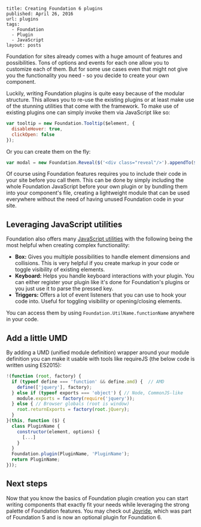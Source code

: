 ```config
title: Creating Foundation 6 plugins
published: April 26, 2016
url: plugins
tags:
  - Foundation
  - Plugin
  - JavaScript
layout: posts
```

Foundation for sites already comes with a huge amount of features and possibilities. Tons of options and events for each one allow you to customize each of them.
But for some use cases even that might not give you the functionality you need - so you decide to create your own component.

Luckily, writing Foundation plugins is quite easy because of the modular structure. This allows you to re-use the existing plugins or at least make use of the stunning utilities that come with the framework. To make use of existing plugins one can simply invoke them via JavaScript like so:

```js
var tooltip = new Foundation.Tooltip($element, {
  disableHover: true,  
  clickOpen: false
});
```

Or you can create them on the fly:
```js
var modal = new Foundation.Reveal($('<div class="reveal"/>').appendTo($('body')));
```
Of course using Foundation features requires you to include their code in your site before you call them. This can be done by simply including the whole Foundation JavaScript before your own plugin or by bundling them into your component's file, creating a lightweight module that can be used everywhere without the need of having unused Foundation code in your site.

## Leveraging JavaScript utilities
Foundation also offers many [JavaScript utilities](http://foundation.zurb.com/sites/docs/javascript-utilities.html) with the following being the most helpful when creating complex functionality:
* __Box:__ Gives you multiple possibilities to handle element dimensions and collisions. This is very helpful if you create markup in your code or toggle visibility of existing elements.
* __Keyboard:__ Helps you handle keyboard interactions with your plugin. You can either register your plugin like it's done for Foundation's plugins or you just use it to parse the pressed key.
* __Triggers:__ Offers a lot of event listeners that you can use to hook your code into. Useful for toggling visibility or opening/closing elements.

You can access them by using `Foundation.UtilName.functionName` anywhere in your code.

## Add a little UMD
By adding a UMD (unified module definition) wrapper around your module definition you can make it usable with tools like requireJS (the below code is written using ES2015):
```js
!(function (root, factory) {
  if (typeof define === 'function' && define.amd) {  // AMD
    define(['jquery'], factory);
  } else if (typeof exports === 'object') { // Node, CommonJS-like
    module.exports = factory(require('jquery'));
  } else { // Browser globals (root is window)
    root.returnExports = factory(root.jQuery);
  }
}(this, function ($) {
  class PluginName {
    constructor(element, options) {
      [...]
    }
  }
  Foundation.plugin(PluginName, 'PluginName');
  return PluginName;
}));
```

## Next steps
Now that you know the basics of Foundation plugin creation you can start writing components that exactly fit your needs while leveraging the strong palette of Foundation features. You may check out [Joyride](https://github.com/zurb/joyride/tree/develop), which was part of Foundation 5 and is now an optional plugin for Foundation 6.